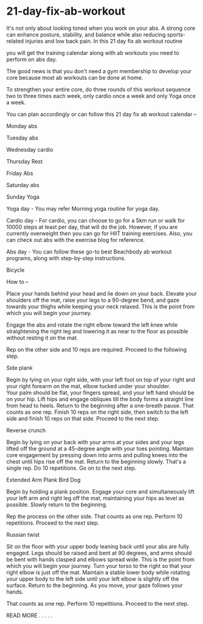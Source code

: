 # 21-day-fix-ab-workout

It's not only about looking toned when you work on your abs. A strong core can enhance posture, stability, and balance while also reducing sports-related injuries and low back pain. In this 21 day fix ab workout routine

[//]: # (Any comments)


[21 day fix ab workout routine]: <https://yourfitnessgoal.com/21-day-fix-ab-workout/>

you will get the training calendar along with ab workouts you need to perform on abs day.

The good news is that you don't need a gym membership to develop your core because most ab workouts can be done at home.

To strengthen your entire core, do three rounds of this workout sequence two to three times each week, only cardio once a week and only Yoga once a week.

 

You can plan accordingly or can follow this 21 day fix ab workout calendar – 

 

Monday              abs

Tuesday               abs

Wednesday         cardio

Thursday            Rest

Friday                Abs

Saturday             abs

Sunday              Yoga

 

Yoga day - You may refer Morning yoga routine for yoga day.

Cardio day - For cardio, you can choose to go for a 5km run or walk for 10000 steps at least per day, that will do the job. However, if you are currently overweight then you can go for HIIT training exercises. Also, you can check out abs with the exercise blog for reference.

Abs day - You can follow these go-to best Beachbody ab workout programs, along with step-by-step instructions.

Bicycle
 

How to – 

Place your hands behind your head and lie down on your back. 
Elevate your shoulders off the mat, raise your legs to a 90-degree bend, and gaze towards your thighs while keeping your neck relaxed. 
This is the point from which you will begin your journey. 

Engage the abs and rotate the right elbow toward the left knee while straightening the right leg and lowering it as near to the floor as possible without resting it on the mat.

Rep on the other side and 10 reps are required. Proceed to the following step.

 

Side plank


Begin by lying on your right side, with your left foot on top of your right and your right forearm on the mat, elbow tucked under your shoulder.  
Your palm should be flat, your fingers spread, and your left hand should be on your hip. 
Lift hips and engage obliques till the body forms a straight line from head to heels.
Return to the beginning after a one-breath pause.
That counts as one rep. Finish 10 reps on the right side, then switch to the left side and finish 10 reps on that side. Proceed to the next step.



Reverse crunch
 

Begin by lying on your back with your arms at your sides and your legs lifted off the ground at a 45-degree angle with your toes pointing. 
Maintain core engagement by pressing down into arms and pulling knees into the chest until hips rise off the mat.
Return to the beginning slowly. 
That's a single rep. Do 10 repetitions. Go on to the next step.

 

Extended Arm Plank Bird Dog


Begin by holding a plank position. 
Engage your core and simultaneously lift your left arm and right leg off the mat, maintaining your hips as level as possible. 
Slowly return to the beginning. 
 

Rep the process on the other side. That counts as one rep. Perform 10 repetitions. Proceed to the next step.

 Russian twist

Sit on the floor with your upper body leaning back until your abs are fully engaged. 
Legs should be raised and bent at 90 degrees, and arms should be bent with hands clasped and elbows spread wide. 
This is the point from which you will begin your journey. 
Turn your torso to the right so that your right elbow is just off the mat.
Maintain a stable lower body while rotating your upper body to the left side until your left elbow is slightly off the surface. Return to the beginning. As you move, your gaze follows your hands. 

That counts as one rep. Perform 10 repetitions. Proceed to the next step.

 

READ MORE . . . . .
